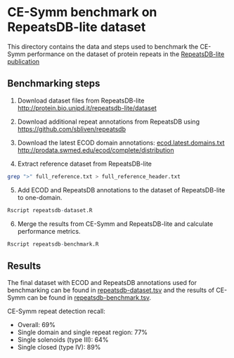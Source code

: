 # CE-Symm benchmark on RepeatsDB-lite dataset

This directory contains the data and steps used to benchmark the CE-Symm performance on the dataset of protein repeats in the [RepeatsDB-lite publication](https://doi.org/10.1093/nar/gky360)

## Benchmarking steps

1. Download dataset files from RepeatsDB-lite
http://protein.bio.unipd.it/repeatsdb-lite/dataset

2. Download additional repeat annotations from RepeatsDB using https://github.com/sbliven/repeatsdb

3. Download the latest ECOD domain annotations: [ecod.latest.domains.txt](http://prodata.swmed.edu/ecod/distributions/ecod.latest.domains.txt)
http://prodata.swmed.edu/ecod/complete/distribution

4. Extract reference dataset from RepeatsDB-lite
```bash
grep ">" full_reference.txt > full_reference_header.txt
```

5. Add ECOD and RepeatsDB annotations to the dataset of RepeatsDB-lite to one-domain.
```R
Rscript repeatsdb-dataset.R
```

6. Merge the results from CE-Symm and RepeatsDB-lite and calculate performance metrics.
```R
Rscript repeatsdb-benchmark.R
```

## Results

The final dataset with ECOD and RepeatsDB annotations used for benchmarking can be found in [repeatsdb-dataset.tsv](repeatsdb-dataset.tsv) and the results of CE-Symm can be found in [repeatsdb-benchmark.tsv](repeatsdb-benchmark.tsv).

CE-Symm repeat detection recall:
- Overall: 69%
- Single domain and single repeat region: 77%
- Single solenoids (type III): 64%
- Single closed (type IV): 89%

